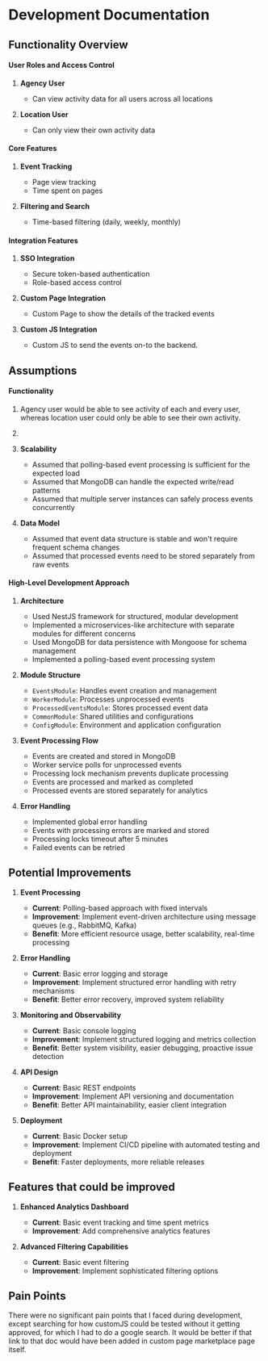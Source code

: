 # Development Documentation

## Functionality Overview

#### User Roles and Access Control

1. **Agency User**

   - Can view activity data for all users across all locations

2. **Location User**
   - Can only view their own activity data

#### Core Features

1. **Event Tracking**

   - Page view tracking
   - Time spent on pages

2. **Filtering and Search**
   - Time-based filtering (daily, weekly, monthly)

#### Integration Features

1. **SSO Integration**

   - Secure token-based authentication
   - Role-based access control

2. **Custom Page Integration**

   - Custom Page to show the details of the tracked events

3. **Custom JS Integration**
   - Custom JS to send the events on-to the backend.

## Assumptions

#### Functionality

1. Agency user would be able to see activity of each and every user, whereas location user could only be able to see their own activity.
2.

3. **Scalability**

   - Assumed that polling-based event processing is sufficient for the expected load
   - Assumed that MongoDB can handle the expected write/read patterns
   - Assumed that multiple server instances can safely process events concurrently

4. **Data Model**
   - Assumed that event data structure is stable and won't require frequent schema changes
   - Assumed that processed events need to be stored separately from raw events

#### High-Level Development Approach

1. **Architecture**

   - Used NestJS framework for structured, modular development
   - Implemented a microservices-like architecture with separate modules for different concerns
   - Used MongoDB for data persistence with Mongoose for schema management
   - Implemented a polling-based event processing system

2. **Module Structure**

   - `EventsModule`: Handles event creation and management
   - `WorkerModule`: Processes unprocessed events
   - `ProcessedEventsModule`: Stores processed event data
   - `CommonModule`: Shared utilities and configurations
   - `ConfigModule`: Environment and application configuration

3. **Event Processing Flow**

   - Events are created and stored in MongoDB
   - Worker service polls for unprocessed events
   - Processing lock mechanism prevents duplicate processing
   - Events are processed and marked as completed
   - Processed events are stored separately for analytics

4. **Error Handling**
   - Implemented global error handling
   - Events with processing errors are marked and stored
   - Processing locks timeout after 5 minutes
   - Failed events can be retried

## Potential Improvements

1. **Event Processing**

   - **Current**: Polling-based approach with fixed intervals
   - **Improvement**: Implement event-driven architecture using message queues (e.g., RabbitMQ, Kafka)
   - **Benefit**: More efficient resource usage, better scalability, real-time processing

2. **Error Handling**

   - **Current**: Basic error logging and storage
   - **Improvement**: Implement structured error handling with retry mechanisms
   - **Benefit**: Better error recovery, improved system reliability

3. **Monitoring and Observability**

   - **Current**: Basic console logging
   - **Improvement**: Implement structured logging and metrics collection
   - **Benefit**: Better system visibility, easier debugging, proactive issue detection

4. **API Design**

   - **Current**: Basic REST endpoints
   - **Improvement**: Implement API versioning and documentation
   - **Benefit**: Better API maintainability, easier client integration

5. **Deployment**

   - **Current**: Basic Docker setup
   - **Improvement**: Implement CI/CD pipeline with automated testing and deployment
   - **Benefit**: Faster deployments, more reliable releases

## Features that could be improved

1. **Enhanced Analytics Dashboard**

   - **Current**: Basic event tracking and time spent metrics
   - **Improvement**: Add comprehensive analytics features

2. **Advanced Filtering Capabilities**

   - **Current**: Basic event filtering
   - **Improvement**: Implement sophisticated filtering options

## Pain Points

There were no significant pain points that I faced during development, except searching for how customJS could be tested without it getting approved, for which I had to do a google search. It would be better if that link to that doc would have been added in custom page marketplace page itself.
